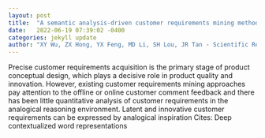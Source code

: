 ```yaml
---
layout: post
title:  "A semantic analysis-driven customer requirements mining method for product conceptual design"
date:   2022-06-19 07:39:02 -0400
categories: jekyll update
author: "XY Wu, ZX Hong, YX Feng, MD Li, SH Lou, JR Tan - Scientific Reports, 2022"
---
```

Precise customer requirements acquisition is the primary stage of product conceptual design, which plays a decisive role in product quality and innovation. However, existing customer requirements mining approaches pay attention to the offline or online customer comment feedback and there has been little quantitative analysis of customer requirements in the analogical reasoning environment. Latent and innovative customer requirements can be expressed by analogical inspiration  Cites: Deep contextualized word representations
